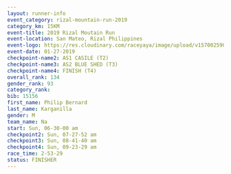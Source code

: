 ```yaml
---
layout: runner-info 
event_category: rizal-mountain-run-2019 
category_km: 15KM 
event-title: 2019 Rizal Moutain Run 
event-location: San Mateo, Rizal Philippines 
event-logo: https://res.cloudinary.com/raceyaya/image/upload/v1570025909/logo/rizal-mountain_gkfete.jpg 
event-date: 01-27-2019 
checkpoint-name2: AS1 CASILE (T2) 
checkpoint-name3: AS2 BLUE SHED (T3) 
checkpoint-name4: FINISH (T4) 
overall_rank: 134
gender_rank: 93
category_rank: 
bib: 15156
first_name: Philip Bernard
last_name: Karganilla
gender: M
team_name: Na
start: Sun, 06-30-00 am
checkpoint2: Sun, 07-27-52 am
checkpoint3: Sun, 08-41-40 am
checkpoint4: Sun, 09-23-29 am
race_time: 2-53-29
status: FINISHER
---
```

